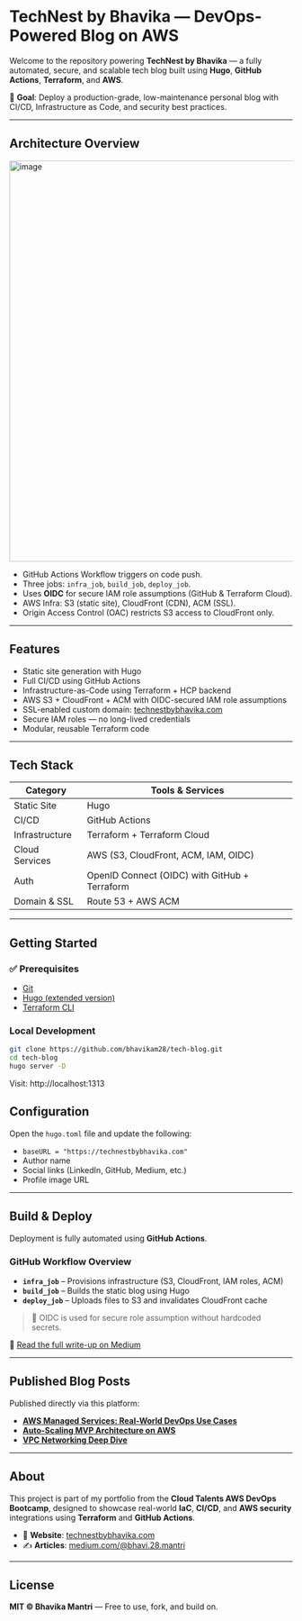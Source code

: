 # TechNest by Bhavika — DevOps-Powered Blog on AWS

Welcome to the repository powering **TechNest by Bhavika** — a fully automated, secure, and scalable tech blog built using **Hugo**, **GitHub Actions**, **Terraform**, and **AWS**.

🎯 **Goal**: Deploy a production-grade, low-maintenance personal blog with CI/CD, Infrastructure as Code, and security best practices.

---

## Architecture Overview

<img width="1794" height="712" alt="image" src="https://github.com/user-attachments/assets/de5716d5-f18a-4db3-971a-d352b33291ab" />


- GitHub Actions Workflow triggers on code push.
- Three jobs: `infra_job`, `build_job`, `deploy_job`.
- Uses **OIDC** for secure IAM role assumptions (GitHub & Terraform Cloud).
- AWS Infra: S3 (static site), CloudFront (CDN), ACM (SSL).
- Origin Access Control (OAC) restricts S3 access to CloudFront only.

---

## Features

- Static site generation with Hugo  
- Full CI/CD using GitHub Actions  
- Infrastructure-as-Code using Terraform + HCP backend  
- AWS S3 + CloudFront + ACM with OIDC-secured IAM role assumptions  
- SSL-enabled custom domain: [technestbybhavika.com](https://technestbybhavika.com)  
- Secure IAM roles — no long-lived credentials  
- Modular, reusable Terraform code  

---

## Tech Stack

| Category        | Tools & Services                                 |
|----------------|--------------------------------------------------|
| Static Site     | Hugo                                             |
| CI/CD           | GitHub Actions                                   |
| Infrastructure  | Terraform + Terraform Cloud                      |
| Cloud Services  | AWS (S3, CloudFront, ACM, IAM, OIDC)             |
| Auth            | OpenID Connect (OIDC) with GitHub + Terraform    |
| Domain & SSL    | Route 53 + AWS ACM                               |

---

## Getting Started

### ✅ Prerequisites
- [Git](https://git-scm.com/)
- [Hugo (extended version)](https://gohugo.io/)
- [Terraform CLI](https://developer.hashicorp.com/terraform)

### Local Development

```bash
git clone https://github.com/bhavikam28/tech-blog.git
cd tech-blog
hugo server -D
```

Visit: http://localhost:1313

## Configuration

Open the `hugo.toml` file and update the following:

- `baseURL = "https://technestbybhavika.com"`
- Author name
- Social links (LinkedIn, GitHub, Medium, etc.)
- Profile image URL

---

## Build & Deploy

Deployment is fully automated using **GitHub Actions**.

### GitHub Workflow Overview

- **`infra_job`** – Provisions infrastructure (S3, CloudFront, IAM roles, ACM)
- **`build_job`** – Builds the static blog using Hugo
- **`deploy_job`** – Uploads files to S3 and invalidates CloudFront cache

> 🔐 OIDC is used for secure role assumption without hardcoded secrets.

📖 [Read the full write-up on Medium](https://medium.com/@bhavi.28.mantri/a-taste-of-devops-automating-my-tech-blog-with-terraform-github-actions-and-aws-93f46a33662f)

---

## Published Blog Posts

Published directly via this platform:

- [**AWS Managed Services: Real-World DevOps Use Cases**](https://technestbybhavika.com/managedservices/)
- [**Auto-Scaling MVP Architecture on AWS**](https://technestbybhavika.com/mvp/)
- [**VPC Networking Deep Dive**](https://technestbybhavika.com/networking/)

---

## About

This project is part of my portfolio from the **Cloud Talents AWS DevOps Bootcamp**, designed to showcase real-world **IaC**, **CI/CD**, and **AWS security** integrations using **Terraform** and **GitHub Actions**.

- 🔗 **Website**: [technestbybhavika.com](https://technestbybhavika.com)
- ✍️ **Articles**: [medium.com/@bhavi.28.mantri](https://medium.com/@bhavi.28.mantri)

---

## License

**MIT © Bhavika Mantri** — Free to use, fork, and build on.

